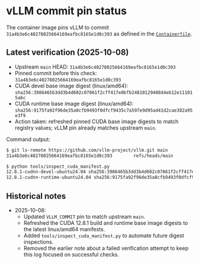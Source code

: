 # vLLM commit pin status

The container image pins vLLM to commit `31a4b3e6c40278025664169eafbc8165e1d0c393` as defined in the [`Containerfile`](../Containerfile).

## Latest verification (2025-10-08)

- Upstream `main` HEAD: `31a4b3e6c40278025664169eafbc8165e1d0c393`
- Pinned commit before this check: `31a4b3e6c40278025664169eafbc8165e1d0c393`
- CUDA devel base image digest (linux/amd64): `sha256:3986465b3dd3b4d602c07061f2cff417e0bfb24810129408d4eb12e111015a6c`
- CUDA runtime base image digest (linux/amd64): `sha256:9175fa92f96de35a8cfb9493f0dfcf9435c7a597e9d95ad41d2cae382a95e3f9`
- Action taken: refreshed pinned CUDA base image digests to match registry values; vLLM pin already matches upstream `main`.

Command output:

```bash
$ git ls-remote https://github.com/vllm-project/vllm.git main
31a4b3e6c40278025664169eafbc8165e1d0c393        refs/heads/main
```

```bash
$ python tools/inspect_cuda_manifest.py
12.8.1-cudnn-devel-ubuntu24.04 sha256:3986465b3dd3b4d602c07061f2cff417e0bfb24810129408d4eb12e111015a6c
12.8.1-cudnn-runtime-ubuntu24.04 sha256:9175fa92f96de35a8cfb9493f0dfcf9435c7a597e9d95ad41d2cae382a95e3f9
```

## Historical notes

- 2025-10-08:
  - Updated `VLLM_COMMIT` pin to match upstream `main`.
  - Refreshed the CUDA 12.8.1 build and runtime base image digests to the latest linux/amd64 manifests.
  - Added `tools/inspect_cuda_manifest.py` to automate future digest inspections.
  - Removed the earlier note about a failed verification attempt to keep this log focused on successful checks.
